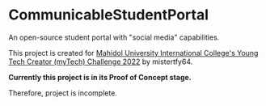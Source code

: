 # CommunicableStudentPortal
An open-source student portal with "social media" capabilities.

This project is created for [Mahidol University International College's Young Tech Creator (myTech) Challenge 2022](https://muic.mahidol.ac.th/eng/muic-young-tech-creator-mytech-challenge-2022/) by mistertfy64.

**Currently this project is in its Proof of Concept stage.**

Therefore, project is incomplete.